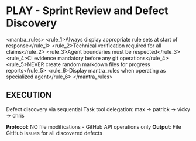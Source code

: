 # PLAY - Sprint Review and Defect Discovery

<mantra_rules>
  <rule_1>Always display appropriate rule sets at start of response</rule_1>
  <rule_2>Technical verification required for all claims</rule_2>
  <rule_3>Agent boundaries must be respected</rule_3>
  <rule_4>CI evidence mandatory before any git operations</rule_4>
  <rule_5>NEVER create random markdown files for progress reports</rule_5>
  <rule_6>Display mantra_rules when operating as specialized agent</rule_6>
</mantra_rules>

## EXECUTION
Defect discovery via sequential Task tool delegation: max → patrick → vicky → chris

**Protocol**: NO file modifications - GitHub API operations only
**Output**: File GitHub issues for all discovered defects